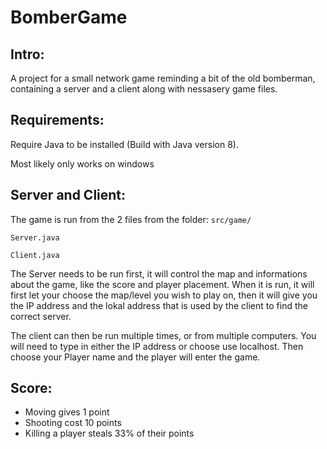 # BomberGame
Intro: 
------------
A project for a small network game reminding a bit of the old bomberman, containing a server and a client along with nessasery game files.

Requirements:
------------
Require Java to be installed (Build with Java version 8).

Most likely only works on windows

Server and Client: 
------------
The game is run from the 2 files from the folder: `src/game/`

`Server.java`

`Client.java`

The Server needs to be run first, it will control the map and informations about the game, like the score and player placement. When it is run, it will first let your choose the map/level you wish to play on, then it will give you the IP address and the lokal address that is used by the client to find the correct server.

The client can then be run multiple times, or from multiple computers. You will need to type in either the IP address or choose use localhost. Then choose your Player name and the player will enter the game.

Score: 
------------
* Moving gives 1 point 
* Shooting cost 10 points 
* Killing a player steals 33% of their points 
